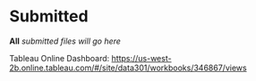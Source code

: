 # Submitted
**All** *submitted files will go here*

Tableau Online Dashboard: https://us-west-2b.online.tableau.com/#/site/data301/workbooks/346867/views
